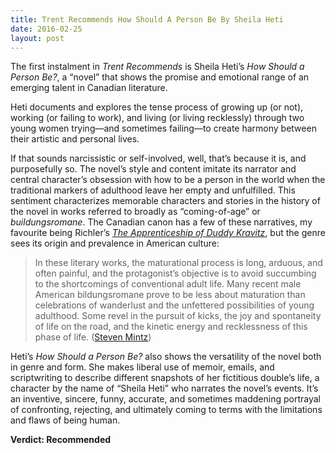 ```yaml
---
title: Trent Recommends How Should A Person Be By Sheila Heti
date: 2016-02-25
layout: post
---
```


The first instalment in _Trent Recommends_ is Sheila Heti’s _How Should a Person Be?_, a “novel” that shows the promise and emotional range of an emerging talent in Canadian literature.

Heti documents and explores the tense process of growing up (or not), working (or failing to work), and living (or living recklessly) through two young women trying—and sometimes failing—to create harmony between their artistic and personal lives.

If that sounds narcissistic or self-involved, well, that’s because it is, and purposefully so. The novel’s style and content imitate its narrator and central character’s obsession with how to be a person in the world when the traditional markers of adulthood leave her empty and unfulfilled. This sentiment characterizes memorable characters and stories in the history of the novel in works referred to broadly as “coming-of-age” or _buildungsromane_. The Canadian canon has a few of these narratives, my favourite being Richler’s [_The Apprenticeship of Duddy Kravitz_](https://en.wikipedia.org/wiki/The_Apprenticeship_of_Duddy_Kravitz_(novel)), but the genre sees its origin and prevalence in American culture:

>In these literary works, the maturational process is long, arduous, and often painful, and the protagonist’s objective is to avoid succumbing to the shortcomings of conventional adult life. Many recent male American bildungsromane prove to be less about maturation than celebrations of wanderlust and the unfettered possibilities of young adulthood. Some revel in the pursuit of kicks, the joy and spontaneity of life on the road, and the kinetic energy and recklessness of this phase of life. ([Steven Mintz](http://harvardpress.typepad.com/hup_publicity/2014/10/american-literature-of-adulthood-steven-mintz.html))

Heti’s _How Should a Person Be?_ also shows the versatility of the novel both in genre and form. She makes liberal use of memoir, emails, and scriptwriting to describe different snapshots of her fictitious double’s life, a character by the name of “Sheila Heti” who narrates the novel’s events. It’s an inventive, sincere, funny, accurate, and sometimes maddening portrayal of confronting, rejecting, and ultimately coming to terms with the limitations and flaws of being human.

**Verdict: Recommended**
